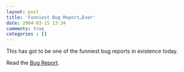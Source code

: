```yaml
---
layout: post
title: 'Funniest Bug Report…Ever'
date: 2004-03-15 13:34
comments: true
categories : []
---  
```


This has got to be one of the funniest bug reports in existence today.

Read the <a href="http://bugs.gentoo.org/show_bug.cgi?id=35890">Bug Report</a>.

